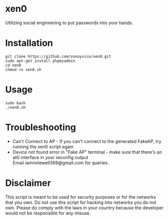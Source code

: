 # xen0
Utilizing social engineering to put passwords into your hands.

# Installation
`git clone https://github.com/vonuyvico/xen0.git`<br>
`sudo apt-get install phpmyadmin`<br>
`cd xen0`<br>
`chmod +x xen0.sh`<br>

# Usage
`sudo bash`<br>
`./xen0.sh`

# Troubleshooting
<ul>
  <li>Can't Connect to AP - If you can't connect to the generated FakeAP, try running the xen0 script again</li>
  <li>Device not found error in "Fake AP" terminal - make sure that there's an at0 interface in your iwconfig output</li>
  Email iamnotewell369@gmail.com for queries.
</ul>

# Disclaimer
This script is meant to be used for security purposes or for the networks that you own. Do not use this script for hacking into networks you do not own. Please do comply with the laws in your country because the developer would not be responsible for any misuse.
